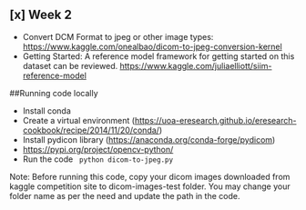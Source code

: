 ## [x] Week 2
* Convert DCM Format to jpeg or other image types:
https://www.kaggle.com/onealbao/dicom-to-jpeg-conversion-kernel
* Getting Started: A reference model framework for getting started on this dataset can be reviewed. https://www.kaggle.com/juliaelliott/siim-reference-model


##Running code locally
* Install conda
* Create a virtual environment (https://uoa-eresearch.github.io/eresearch-cookbook/recipe/2014/11/20/conda/)
* Install pydicon library (https://anaconda.org/conda-forge/pydicom)
* https://pypi.org/project/opencv-python/
* Run the code
` python dicom-to-jpeg.py`


Note: Before running this code, copy your dicom images downloaded from kaggle competition site to dicom-images-test folder. You may change your folder name as per the need and update the path in the code.